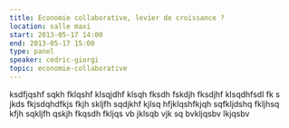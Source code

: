 ```yaml
---
title: Economie collaborative, levier de croissance ?
location: salle maxi
start: 2013-05-17 14:00
end: 2013-05-17 15:00
type: panel
speaker: cedric-giorgi
topic: economie-collaborative
---
```


ksdfjqshf sqkh fklqshf klsqjdhf klsqh fksdh fskdjh fksdjhf klsqdhfsdl fk s jkds fkjsdqhdfkjs fkjh skljfh sqdjkhf kjlsq hfjklqshfkjqh sqfkljdshq fkljhsq kfjh sqkljfh qskjh fkqsdh fkljqs vb jklsqb vjk sq bvkljqsbv lkjqsbv
